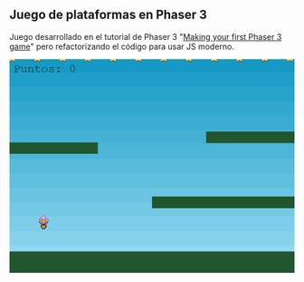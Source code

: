 ## Juego de plataformas en Phaser 3

Juego desarrollado en el tutorial de Phaser 3 "[Making your first Phaser 3 game](https://phaser.io/tutorials/making-your-first-phaser-3-game/part1)" pero refactorizando el código para usar JS moderno.

![](phaser3game.gif)
